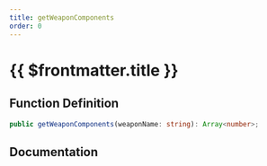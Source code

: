 ```yaml
---
title: getWeaponComponents
order: 0
---
```


# {{ $frontmatter.title }}

## Function Definition

```ts
public getWeaponComponents(weaponName: string): Array<number>;
```

## Documentation

<!--@include: ./parts/getWeaponComponents.md-->
